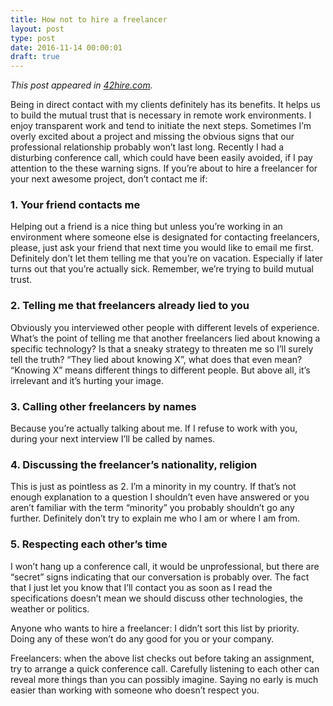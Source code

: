 ```yaml
---
title: How not to hire a freelancer
layout: post
type: post
date: 2016-11-14 00:00:01
draft: true
---
```


_This post appeared in [42hire.com](https://42hire.com/how-not-to-hire-a-freelancer-d61c26d8ef70#.ucyontt2j)._

Being in direct contact with my clients definitely has its benefits. It helps us to build the mutual trust that is necessary in remote work environments. I enjoy transparent work and tend to initiate the next steps. Sometimes I’m overly excited about a project and missing the obvious signs that our professional relationship probably won’t last long. Recently I had a disturbing conference call, which could have been easily avoided, if I pay attention to the these warning signs. If you’re about to hire a freelancer for your next awesome project, don’t contact me if:

### 1. Your friend contacts me
Helping out a friend is a nice thing but unless you’re working in an environment where someone else is designated for contacting freelancers, please, just ask your friend that next time you would like to email me first. Definitely don’t let them telling me that you’re on vacation. Especially if later turns out that you’re actually sick. Remember, we’re trying to build mutual trust.

### 2. Telling me that freelancers already lied to you
Obviously you interviewed other people with different levels of experience. What’s the point of telling me that another freelancers lied about knowing a specific technology? Is that a sneaky strategy to threaten me so I’ll surely tell the truth? “They lied about knowing X”, what does that even mean? “Knowing X” means different things to different people. But above all, it’s irrelevant and it’s hurting your image.

### 3. Calling other freelancers by names
Because you’re actually talking about me. If I refuse to work with you, during your next interview I’ll be called by names.

### 4. Discussing the freelancer’s nationality, religion
This is just as pointless as 2. I’m a minority in my country. If that’s not enough explanation to a question I shouldn’t even have answered or you aren’t familiar with the term “minority” you probably shouldn’t go any further. Definitely don’t try to explain me who I am or where I am from.

### 5. Respecting each other’s time
I won’t hang up a conference call, it would be unprofessional, but there are “secret” signs indicating that our conversation is probably over. The fact that I just let you know that I’ll contact you as soon as I read the specifications doesn’t mean we should discuss other technologies, the weather or politics.

Anyone who wants to hire a freelancer: I didn’t sort this list by priority. Doing any of these won’t do any good for you or your company.

Freelancers: when the above list checks out before taking an assignment, try to arrange a quick conference call. Carefully listening to each other can reveal more things than you can possibly imagine. Saying no early is much easier than working with someone who doesn’t respect you.